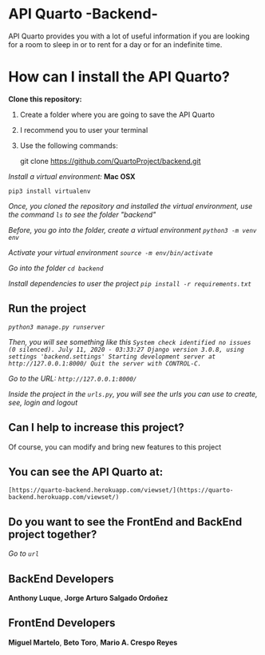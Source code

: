 ﻿# API Quarto -Backend-

API Quarto provides you with a lot of useful information if you are looking for a room to sleep in or to rent for a day or for an indefinite time.



# How can I install the API Quarto?
**Clone this repository:**

 1. Create a folder where you are going to save the API Quarto
 2. I recommend you to user your terminal 
 3. Use the following commands:

    git clone https://github.com/QuartoProject/backend.git
    
*Install a virtual environment:*
**Mac OSX**

    pip3 install virtualenv
  

*Once, you cloned the repository and installed the virtual environment, use the command `ls` to see the folder "backend"*

*Before, you go into the folder, create a virtual environment `python3 -m venv env`* 

*Activate your virtual environment `source -m env/bin/activate`*

*Go into the folder `cd backend`*

*Install dependencies to user the project `pip install -r requirements.txt`*

## Run the project
*`python3 manage.py runserver`*

*Then, you will see something like this
`System check identified no issues (0 silenced).
July 11, 2020 - 03:33:27
Django version 3.0.8, using settings 'backend.settings'
Starting development server at http://127.0.0.1:8000/
Quit the server with CONTROL-C.`*

*Go to the URL: `http://127.0.0.1:8000/`*

*Inside the project in the `urls.py`, you will see the urls you can use to create, see, login and logout*

## Can I help to increase this project?

Of course, you can modify and bring new features to this project

## You can see the API Quarto at:

    [https://quarto-backend.herokuapp.com/viewset/](https://quarto-backend.herokuapp.com/viewset/)

## Do you want to see the FrontEnd and BackEnd project together?
*Go to `url`*

## BackEnd Developers
**Anthony Luque**,
**Jorge Arturo Salgado Ordoñez**

## FrontEnd Developers
**Miguel Martelo**,
**Beto Toro**,
**Mario A. Crespo Reyes**

